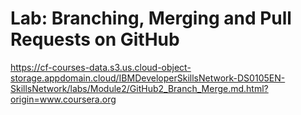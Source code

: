 # Lab: Branching, Merging and Pull Requests on GitHub

https://cf-courses-data.s3.us.cloud-object-storage.appdomain.cloud/IBMDeveloperSkillsNetwork-DS0105EN-SkillsNetwork/labs/Module2/GitHub2_Branch_Merge.md.html?origin=www.coursera.org